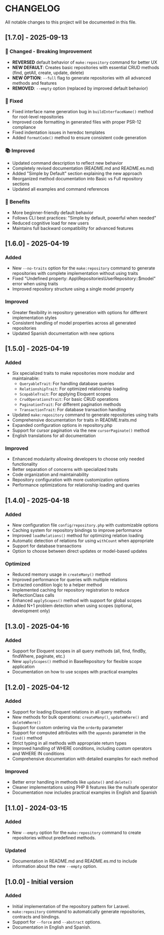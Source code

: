 # CHANGELOG

All notable changes to this project will be documented in this file.

## [1.7.0] - 2025-09-13

### 🎯 **Changed - Breaking Improvement**
- **REVERSED** default behavior of `make:repository` command for better UX
- **NEW DEFAULT**: Creates basic repositories with essential CRUD methods (find, getAll, create, update, delete)
- **NEW OPTION**: `--full` flag to generate repositories with all advanced methods and features
- **REMOVED**: `--empty` option (replaced by improved default behavior)

### 🔧 **Fixed**
- Fixed interface name generation bug in `buildInterfaceName()` method for root-level repositories
- Improved code formatting in generated files with proper PSR-12 compliance
- Fixed indentation issues in heredoc templates
- Added `formatCode()` method to ensure consistent code generation

### 📚 **Improved**
- Updated command description to reflect new behavior
- Completely revised documentation (README.md and README.es.md) 
- Added "Simple by Default" section explaining the new approach
- Reorganized method documentation into Basic vs Full repository sections
- Updated all examples and command references

### 🚀 **Benefits**
- More beginner-friendly default behavior
- Follows CLI best practices: "Simple by default, powerful when needed"
- Reduced cognitive load for new users
- Maintains full backward compatibility for advanced features

## [1.6.0] - 2025-04-19

### Added
- New `--no-traits` option for the `make:repository` command to generate repositories with complete implementation without using traits
- Fixed "Undefined property: App\Repositories\UserRepository::$model" error when using traits
- Improved repository structure using a single model property

### Improved
- Greater flexibility in repository generation with options for different implementation styles
- Consistent handling of model properties across all generated repositories
- Updated Spanish documentation with new options

## [1.5.0] - 2025-04-19

### Added
- Six specialized traits to make repositories more modular and maintainable:
  - `QueryableTrait`: For handling database queries
  - `RelationshipTrait`: For optimized relationship loading
  - `ScopableTrait`: For applying Eloquent scopes
  - `CrudOperationsTrait`: For basic CRUD operations
  - `PaginationTrait`: For different pagination methods
  - `TransactionTrait`: For database transaction handling
- Updated `make:repository` command to generate repositories using traits
- Comprehensive documentation for traits in README.traits.md
- Expanded configuration options in repository.php
- Support for cursor pagination via the new `cursorPaginate()` method
- English translations for all documentation

### Improved
- Enhanced modularity allowing developers to choose only needed functionality
- Better separation of concerns with specialized traits
- Code organization and maintainability
- Repository configuration with more customization options
- Performance optimizations for relationship loading and queries

## [1.4.0] - 2025-04-18

### Added
- New configuration file `config/repository.php` with customizable options
- Caching system for repository bindings to improve performance
- Improved `loadRelations()` method for optimizing relation loading
- Automatic detection of relations for using `withCount` when appropriate
- Support for database transactions
- Option to choose between direct updates or model-based updates

### Optimized
- Reduced memory usage in `createMany()` method
- Improved performance for queries with multiple relations
- Extracted condition logic to a helper method
- Implemented caching for repository registration to reduce ReflectionClass calls
- Enhanced `applyScopes()` method with support for global scopes
- Added N+1 problem detection when using scopes (optional, development only)

## [1.3.0] - 2025-04-16

### Added
- Support for Eloquent scopes in all query methods (all, find, findBy, findWhere, paginate, etc.)
- New `applyScopes()` method in BaseRepository for flexible scope application
- Documentation on how to use scopes with practical examples

## [1.2.0] - 2025-04-12

### Added
- Support for loading Eloquent relations in all query methods
- New methods for bulk operations: `createMany()`, `updateWhere()` and `deleteWhere()`
- Support for custom ordering via the `orderBy` parameter
- Support for computed attributes with the `appends` parameter in the `find()` method
- Strict typing in all methods with appropriate return types
- Improved handling of WHERE conditions, including custom operators and WHERE IN conditions
- Comprehensive documentation with detailed examples for each method

### Improved
- Better error handling in methods like `update()` and `delete()`
- Cleaner implementations using PHP 8 features like the nullsafe operator
- Documentation now includes practical examples in English and Spanish

## [1.1.0] - 2024-03-15

### Added
- New `--empty` option for the `make:repository` command to create repositories without predefined methods.

### Updated
- Documentation in README.md and README.es.md to include information about the new `--empty` option.

## [1.0.0] - Initial version

### Added
- Initial implementation of the repository pattern for Laravel.
- `make:repository` command to automatically generate repositories, contracts and bindings.
- Support for `--force` and `--abstract` options.
- Documentation in English and Spanish.